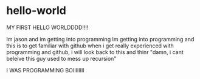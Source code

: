# hello-world
MY FIRST HELLO WORLDDDD!!!!

Im jason and im getting into programming 
Im getting into programming and this is to get familiar with github
when i get really experienced with programming and github, i will look back to this and thinr "damn, i cant beleive this guy used to mess up recursion"

I WAS PROGRAMMING BOIIIIIIII
